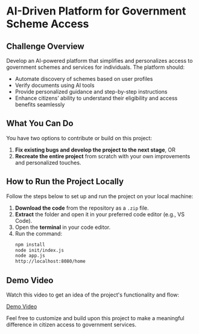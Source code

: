 # AI-Driven Platform for Government Scheme Access

## Challenge Overview

Develop an AI-powered platform that simplifies and personalizes access to government schemes and services for individuals. The platform should:

- Automate discovery of schemes based on user profiles
- Verify documents using AI tools
- Provide personalized guidance and step-by-step instructions
- Enhance citizens’ ability to understand their eligibility and access benefits seamlessly

## What You Can Do

You have two options to contribute or build on this project:

1. **Fix existing bugs and develop the project to the next stage**, OR  
2. **Recreate the entire project** from scratch with your own improvements and personalized touches.

## How to Run the Project Locally

Follow the steps below to set up and run the project on your local machine:

1. **Download the code** from the repository as a `.zip` file.
2. **Extract** the folder and open it in your preferred code editor (e.g., VS Code).
3. Open the **terminal** in your code editor.
4. Run the command:
   ```bash
   npm install
   node init/index.js
   node app.js
   http://localhost:8080/home
   ```

## Demo Video
Watch this video to get an idea of the project's functionality and flow:

[Demo Video](https://youtu.be/9N5Qa6LMYvQ)

Feel free to customize and build upon this project to make a meaningful difference in citizen access to government services.

